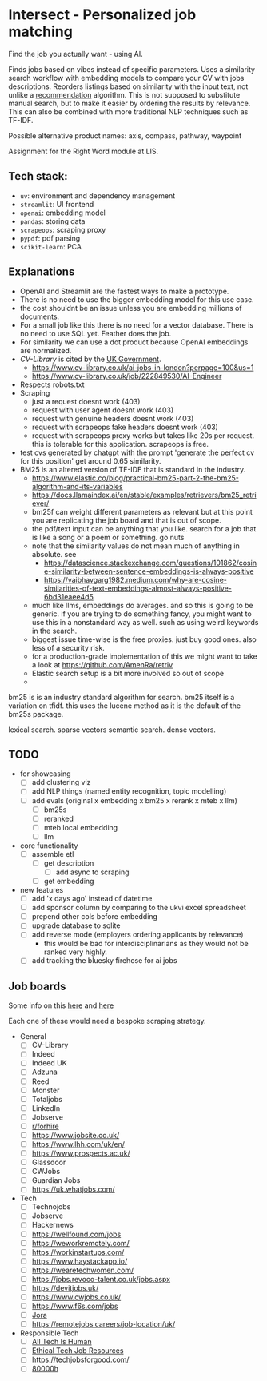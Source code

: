 # Intersect - Personalized job matching

Find the job you actually want - using AI.

Finds jobs based on vibes instead of specific parameters. Uses a similarity search workflow with embedding models to compare your CV with jobs descriptions. Reorders listings based on similarity with the input text, not unlike a [recommendation](https://cookbook.openai.com/examples/recommendation_using_embeddings) algorithm. This is not supposed to substitute manual search, but to make it easier by ordering the results by relevance. This can also be combined with more traditional NLP techniques such as TF-IDF.

Possible alternative product names: axis, compass, pathway, waypoint

Assignment for the Right Word module at LIS.

## Tech stack:

-   `uv`: environment and dependency management
-   `streamlit`: UI frontend
-   `openai`: embedding model
-   `pandas`: storing data
-   `scrapeops`: scraping proxy
-   `pypdf`: pdf parsing
-   `scikit-learn`: PCA

## Explanations

-   OpenAI and Streamlit are the fastest ways to make a prototype.
-   There is no need to use the bigger embedding model for this use case.
-   the cost shouldnt be an issue unless you are embedding millions of documents.
-   For a small job like this there is no need for a vector database. There is no need to use SQL yet. Feather does the job.
-   For similarity we can use a dot product because OpenAI embeddings are normalized.
-   _CV-Library_ is cited by the [UK Government](https://nationalcareers.service.gov.uk/careers-advice/advertised-job-vacancies).
    -   https://www.cv-library.co.uk/ai-jobs-in-london?perpage=100&us=1
    -   https://www.cv-library.co.uk/job/222849530/AI-Engineer
-   Respects robots.txt
-   Scraping
    -   just a request doesnt work (403)
    -   request with user agent doesnt work (403)
    -   request with genuine headers doesnt work (403)
    -   request with scrapeops fake headers doesnt work (403)
    -   request with scrapeops proxy works but takes like 20s per request. this is tolerable for this application. scrapeops is free.
-   test cvs generated by chatgpt with the prompt 'generate the perfect cv for this position' get around 0.65 similarity.
-   BM25 is an altered version of TF-IDF that is standard in the industry.
    -   https://www.elastic.co/blog/practical-bm25-part-2-the-bm25-algorithm-and-its-variables
    -   https://docs.llamaindex.ai/en/stable/examples/retrievers/bm25_retriever/
    -   bm25f can weight different parameters as relevant but at this point you are replicating the job board and that is out of scope.
    -   the pdf/text input can be anything that you like. search for a job that is like a song or a poem or something. go nuts
    -   note that the similarity values do not mean much of anything in absolute. see
        -   https://datascience.stackexchange.com/questions/101862/cosine-similarity-between-sentence-embeddings-is-always-positive
        -   https://vaibhavgarg1982.medium.com/why-are-cosine-similarities-of-text-embeddings-almost-always-positive-6bd31eaee4d5
    -   much like llms, embeddings do averages. and so this is going to be generic. if you are trying to do something fancy, you might want to use this in a nonstandard way as well. such as using weird keywords in the search.
    -   biggest issue time-wise is the free proxies. just buy good ones. also less of a security risk.
    -   for a production-grade implementation of this we might want to take a look at https://github.com/AmenRa/retriv
    -   Elastic search setup is a bit more involved so out of scope
    -

bm25 is is an industry standard algorithm for search. bm25 itself is a variation on tfidf. this uses the lucene method as it is the default of the bm25s package.

lexical search. sparse vectors
semantic search. dense vectors.

## TODO

-   for showcasing
    -   [ ] add clustering viz
    -   [ ] add NLP things (named entity recognition, topic modelling)
    -   [ ] add evals (original x embedding x bm25 x rerank x mteb x llm)
        -   [ ] bm25s
        -   [ ] reranked
        -   [ ] mteb local embedding
        -   [ ] llm
-   core functionality
    -   [ ] assemble etl
        -   [ ] get description
            -   [ ] add async to scraping
        -   [ ] get embedding
-   new features
    -   [ ] add 'x days ago' instead of datetime
    -   [ ] add sponsor column by comparing to the ukvi excel spreadsheet
    -   [ ] prepend other cols before embedding
    -   [ ] upgrade database to sqlite
    -   [ ] add reverse mode (employers ordering applicants by relevance)
        -   this would be bad for interdisciplinarians as they would not be ranked very highly.
    -   [ ] add tracking the bluesky firehose for ai jobs

## Job boards

Some info on this [here](https://www.techradar.com/best/uk-job-sites) and [here](https://seemehired.com/blog/the-top-uk-job-boards-and-hiring-platforms-to-find-talent-in-2024/)

Each one of these would need a bespoke scraping strategy.

-   General
    -   [ ] CV-Library
    -   [ ] Indeed
    -   [ ] Indeed UK
    -   [ ] Adzuna
    -   [ ] Reed
    -   [ ] Monster
    -   [ ] Totaljobs
    -   [ ] LinkedIn
    -   [ ] Jobserve
    -   [ ] [r/forhire](https://www.reddit.com/r/forhire/)
    -   [ ] https://www.jobsite.co.uk/
    -   [ ] https://www.lhh.com/uk/en/
    -   [ ] https://www.prospects.ac.uk/
    -   [ ] Glassdoor
    -   [ ] CWJobs
    -   [ ] Guardian Jobs
    -   [ ] https://uk.whatjobs.com/
-   Tech
    -   [ ] Technojobs
    -   [ ] Jobserve
    -   [ ] Hackernews
    -   [ ] https://wellfound.com/jobs
    -   [ ] https://weworkremotely.com/
    -   [ ] https://workinstartups.com/
    -   [ ] https://www.haystackapp.io/
    -   [ ] https://wearetechwomen.com/
    -   [ ] https://jobs.revoco-talent.co.uk/jobs.aspx
    -   [ ] https://devitjobs.uk/
    -   [ ] https://www.cwjobs.co.uk/
    -   [ ] https://www.f6s.com/jobs
    -   [ ] [Jora](https://uk.jora.com/)
    -   [ ] https://remotejobs.careers/job-location/uk/
-   Responsible Tech
    -   [ ] [All Tech Is Human](https://alltechishuman.org/responsible-tech-job-board)
    -   [ ] [Ethical Tech Job Resources](https://docs.google.com/spreadsheets/d/1dFVoF6f9VU5pjaGhyyvQaBN0n6ae-iLCtlvsO1N2jhA/edit?gid=0#gid=0)
    -   [ ] https://techjobsforgood.com/
    -   [ ] [80000h](https://jobs.80000hours.org/)
